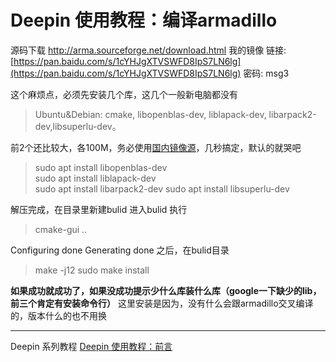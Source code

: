 # Deepin 使用教程：编译armadillo

源码下载
http://arma.sourceforge.net/download.html
我的镜像
链接: [https://pan.baidu.com/s/1cYHJgXTVSWFD8IpS7LN6lg](https://pan.baidu.com/s/1cYHJgXTVSWFD8IpS7LN6lg)  密码: msg3

这个麻烦点，必须先安装几个库，这几个一般新电脑都没有

> Ubuntu&Debian:  cmake, libopenblas-dev, liblapack-dev, libarpack2-dev,libsuperlu-dev。

前2个还比较大，各100M，务必使用[国内镜像源](https://blog.csdn.net/a15005784320/article/details/103083392)，几秒搞定，默认的就哭吧

> sudo apt install libopenblas-dev    
>  sudo apt install liblapack-dev   
> sudo apt install libarpack2-dev 
> sudo apt install libsuperlu-dev

解压完成，在目录里新建bulid
进入bulid 执行 

> cmake-gui ..

Configuring done
Generating done
之后，在bulid目录  

> make -j12
> sudo make install 


**如果成功就成功了，如果没成功提示少什么库装什么库（google一下缺少的lib，前三个肯定有安装命令行）**
这里安装是因为，没有什么会跟armadillo交叉编译的，版本什么的也不用换

---
Deepin  系列教程
[Deepin 使用教程：前言](https://blog.csdn.net/a15005784320/article/details/103083242)